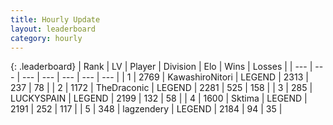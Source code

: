 ```yaml
---
title: Hourly Update
layout: leaderboard
category: hourly
---
```


{: .leaderboard}
| Rank | LV | Player | Division | Elo | Wins | Losses |
| --- | --- | --- | --- | --- | --- | --- |
| <span data-change="0">1</span> | 2769 | <span title="ID: 164871">KawashiroNitori</span> | LEGEND | <span data-change="-16">2313</span> | <span data-change="5">237</span> | <span data-change="3">78</span> |
| <span data-change="0">2</span> | 1172 | <span title="ID: 544310">TheDraconic</span> | LEGEND | <span data-change="-43">2281</span> | <span data-change="1">525</span> | <span data-change="4">158</span> |
| <span data-change="0">3</span> | 285 | <span title="ID: 623829">LUCKYSPAIN</span> | LEGEND | <span data-change="0">2199</span> | <span data-change="0">132</span> | <span data-change="0">58</span> |
| <span data-change="4">4</span> | 1600 | <span title="ID: 353063">Sktima</span> | LEGEND | <span data-change="45">2191</span> | <span data-change="5">252</span> | <span data-change="0">117</span> |
| <span data-change="-1">5</span> | 348 | <span title="ID: 628282">lagzendery</span> | LEGEND | <span data-change="0">2184</span> | <span data-change="0">94</span> | <span data-change="0">35</span> |